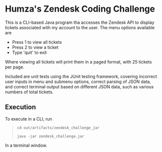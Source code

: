 # Humza's Zendesk Coding Challenge
This is a CLI-based Java program tha accesses the Zendesk API to display
tickets associated with my account to the user. The menu options
available are

* Press 1 to view all tickets
* Press 2 to view a ticket
* Type 'quit' to exit

Where viewing all tickets will print them in a paged format, with 25 tickets
per page.

Included are unit tests using the JUnit testing framework,
covering incorrect user inputs in menu and submenu options, correct parsing of JSON data,
and correct terminal output based on different JSON data, such as
various numbers of total tickets.

## Execution

To execute in a CLI, run
>`cd out/artifacts/zendesk_challenge_jar`
> 
> `java -jar zendesk_challenge.jar`

In a terminal window. 